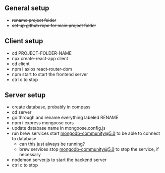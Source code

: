 ## General setup
- ~~rename project folder~~
- ~~set up github repo for main project folder~~

## Client setup
- cd PROJECT-FOLDER-NAME
- npx create-react-app client
- cd client
- npm i axios react-router-dom
- npm start to start the frontend server
- ctrl c to stop

## Server setup
- create database, probably in compass
- cd server
- go through and rename everything labeled RENAME
- npm i express mongoose cors
- update database name in mongoose.config.js
- run brew services start mongodb-community@5.0 to be able to connect to database
    - can this just always be running?
    - brew services stop mongodb-community@5.0 to stop the service, if necessary
- nodemon server.js to start the backend server
- ctrl c to stop
